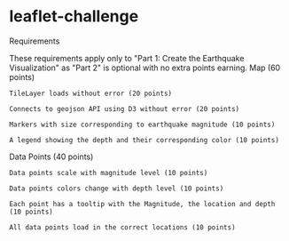 # leaflet-challenge

Requirements

These requirements apply only to "Part 1: Create the Earthquake Visualization" as "Part 2" is optional with no extra points earning.
Map (60 points)

    TileLayer loads without error (20 points)

    Connects to geojson API using D3 without error (20 points)

    Markers with size corresponding to earthquake magnitude (10 points)

    A legend showing the depth and their corresponding color (10 points)

Data Points (40 points)

    Data points scale with magnitude level (10 points)

    Data points colors change with depth level (10 points)

    Each point has a tooltip with the Magnitude, the location and depth (10 points)

    All data points load in the correct locations (10 points)
